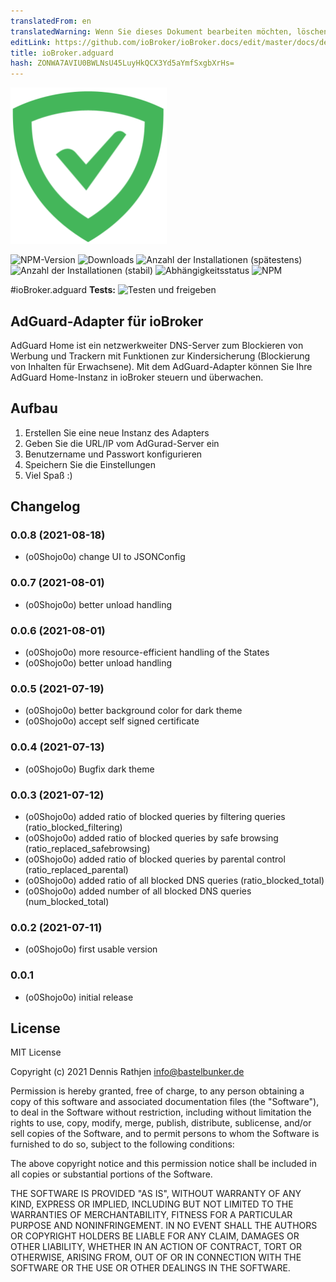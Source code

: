 ```yaml
---
translatedFrom: en
translatedWarning: Wenn Sie dieses Dokument bearbeiten möchten, löschen Sie bitte das Feld "translationsFrom". Andernfalls wird dieses Dokument automatisch erneut übersetzt
editLink: https://github.com/ioBroker/ioBroker.docs/edit/master/docs/de/adapterref/iobroker.adguard/README.md
title: ioBroker.adguard
hash: ZONWA7AVIU0BWLNsU45LuyHkQCX3Yd5aYmfSxgbXrHs=
---
```

![Logo](../../../en/adapterref/iobroker.adguard/admin/adguard.png)

![NPM-Version](https://img.shields.io/npm/v/iobroker.adguard.svg)
![Downloads](https://img.shields.io/npm/dm/iobroker.adguard.svg)
![Anzahl der Installationen (spätestens)](https://iobroker.live/badges/adguard-installed.svg)
![Anzahl der Installationen (stabil)](https://iobroker.live/badges/adguard-stable.svg)
![Abhängigkeitsstatus](https://img.shields.io/david/o0shojo0o/iobroker.adguard.svg)
![NPM](https://nodei.co/npm/iobroker.adguard.png?downloads=true)

#ioBroker.adguard
**Tests:** ![Testen und freigeben](https://github.com/o0shojo0o/ioBroker.adguard/workflows/Test%20and%20Release/badge.svg)

## AdGuard-Adapter für ioBroker
AdGuard Home ist ein netzwerkweiter DNS-Server zum Blockieren von Werbung und Trackern mit Funktionen zur Kindersicherung (Blockierung von Inhalten für Erwachsene). Mit dem AdGuard-Adapter können Sie Ihre AdGuard Home-Instanz in ioBroker steuern und überwachen.

## Aufbau
1. Erstellen Sie eine neue Instanz des Adapters
2. Geben Sie die URL/IP vom AdGurad-Server ein
3. Benutzername und Passwort konfigurieren
4. Speichern Sie die Einstellungen
5. Viel Spaß :)

## Changelog

<!--
 https://github.com/AlCalzone/release-script#usage
    npm run release minor -- --all 0.9.8 -> 0.10.0
    npm run release patch -- --all 0.9.8 -> 0.9.9
    npm run release prerelease beta -- --all v0.2.1 -> v0.2.2-beta.0
	Placeholder for the next version (at the beginning of the line):
	### **WORK IN PROGRESS**
-->

### 0.0.8 (2021-08-18)

-   (o0Shojo0o) change UI to JSONConfig

### 0.0.7 (2021-08-01)

-   (o0Shojo0o) better unload handling

### 0.0.6 (2021-08-01)

-   (o0Shojo0o) more resource-efficient handling of the States
-   (o0Shojo0o) better unload handling

### 0.0.5 (2021-07-19)

-   (o0Shojo0o) better background color for dark theme
-   (o0Shojo0o) accept self signed certificate

### 0.0.4 (2021-07-13)

-   (o0Shojo0o) Bugfix dark theme

### 0.0.3 (2021-07-12)

-   (o0Shojo0o) added ratio of blocked queries by filtering queries (ratio_blocked_filtering)
-   (o0Shojo0o) added ratio of blocked queries by safe browsing (ratio_replaced_safebrowsing)
-   (o0Shojo0o) added ratio of blocked queries by parental control (ratio_replaced_parental)
-   (o0Shojo0o) added ratio of all blocked DNS queries (ratio_blocked_total)
-   (o0Shojo0o) added number of all blocked DNS queries (num_blocked_total)

### 0.0.2 (2021-07-11)

-   (o0Shojo0o) first usable version

### 0.0.1

-   (o0Shojo0o) initial release

## License

MIT License

Copyright (c) 2021 Dennis Rathjen <info@bastelbunker.de>

Permission is hereby granted, free of charge, to any person obtaining a copy
of this software and associated documentation files (the "Software"), to deal
in the Software without restriction, including without limitation the rights
to use, copy, modify, merge, publish, distribute, sublicense, and/or sell
copies of the Software, and to permit persons to whom the Software is
furnished to do so, subject to the following conditions:

The above copyright notice and this permission notice shall be included in all
copies or substantial portions of the Software.

THE SOFTWARE IS PROVIDED "AS IS", WITHOUT WARRANTY OF ANY KIND, EXPRESS OR
IMPLIED, INCLUDING BUT NOT LIMITED TO THE WARRANTIES OF MERCHANTABILITY,
FITNESS FOR A PARTICULAR PURPOSE AND NONINFRINGEMENT. IN NO EVENT SHALL THE
AUTHORS OR COPYRIGHT HOLDERS BE LIABLE FOR ANY CLAIM, DAMAGES OR OTHER
LIABILITY, WHETHER IN AN ACTION OF CONTRACT, TORT OR OTHERWISE, ARISING FROM,
OUT OF OR IN CONNECTION WITH THE SOFTWARE OR THE USE OR OTHER DEALINGS IN THE
SOFTWARE.